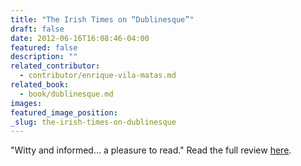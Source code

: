 ```yaml
---
title: "The Irish Times on “Dublinesque”"
draft: false
date: 2012-06-16T16:08:46-04:00
featured: false
description: ""
related_contributor:
  - contributor/enrique-vila-matas.md
related_book:
  - book/dublinesque.md
images:
featured_image_position: 
_slug: the-irish-times-on-dublinesque
---
```


"Witty and informed… a pleasure to read." Read the full review [here](http://www.irishtimes.com/newspaper/weekend/2012/0616/1224318012449.html). 

